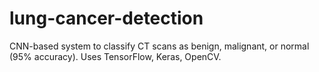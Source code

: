 # lung-cancer-detection
CNN-based system to classify CT scans as benign, malignant, or normal (95% accuracy). Uses TensorFlow, Keras, OpenCV.
